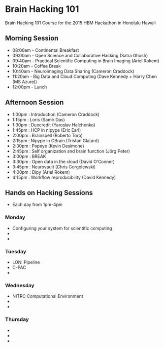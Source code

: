 # Brain Hacking 101
Brain Hacking 101 Course for the 2015 HBM Hackathon in Honolulu Hawaii

## Morning Session
- 08:00am - Continental Breakfast
- 09:00am - Open Science and Collaborative Hacking (Satra Ghosh)
- 09:40am - Practical Scientific Computing in Brain Imaging (Ariel Rokem)
- 10:20am - Coffee Break
- 10:40am - Neuroimaging Data Sharing (Cameron Craddock)
- 11:20am - Big Data and Cloud Computing (Dave Kennedy + Harry Chen (MS Azure))
- 12:00pm - Lunch

## Afternoon Session 
- 1:00pm : Introduction (Cameron Craddock)
- 1:15pm : Loris (Samir Das)
- 1:30pm : Duecredit (Yaroslav Halchenko)
- 1:45pm : HCP in nipype (Eric Earl) 
- 2:00pm : Brainspell (Roberto Toro)
- 2:15pm : Nipype in CBrain (Tristan Glatard)
- 2:30pm : Popeye (Kevin Desimone)
- 2:45pm : Self organization and brain function (Jörg Peter)
- 3:00pm : BREAK
- 3:30pm : Open data in the cloud (David O'Conner)
- 3:45pm : Neurovault (Chris Gorgolewski)
- 4:00pm : Dipy (Ariel Rokem)
- 4:15pm : Workflow reproducibility (David Kennedy)

## Hands on Hacking Sessions
- Each day from 1pm-4pm

### Monday 
- Configuring your system for scientific computing
-
-
### Tuesday 
- LONI Pipeline
- C-PAC
-
### Wednesday
- NITRC Computational Environment
-
-
### Thursday
-
-
-


 
